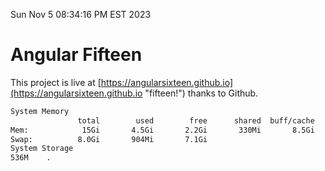 Sun Nov  5 08:34:16 PM EST 2023

# Angular Fifteen


This project is live at [https://angularsixteen.github.io](https://angularsixteen.github.io "fifteen!") thanks to Github.

```bash
System Memory
               total        used        free      shared  buff/cache   available
Mem:            15Gi       4.5Gi       2.2Gi       330Mi       8.5Gi        10Gi
Swap:          8.0Gi       904Mi       7.1Gi
System Storage
536M	.

